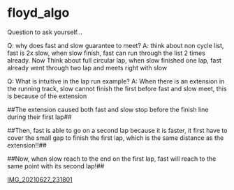 # floyd_algo


Question to ask yourself...

Q: why does fast and slow guarantee to meet?
A: think about non cycle list, fast is 2x slow, when slow finish, fast can run through the list 2 times already. Now Think about full circular lap, when slow finished one lap, fast already went through two lap and meets right with slow

Q: What is intuitive in the lap run example? 
A: When there is an extension in the running track, slow cannot finish the first before fast and slow meet, this is because of the extension

##The extension caused both fast and slow stop before the finish line during their first lap## 

##Then, fast is able to go on a second lap because it is faster, it first have to cover the small gap to finish the first lap, which is the same distance as the extension!!##

##Now, when slow reach to the end on the first lap, fast will reach to the same point with its second lap!##

[IMG_20210627_231801](https://user-images.githubusercontent.com/67343427/123575237-5160c380-d79f-11eb-8fee-a7e19170cdee.jpg)
